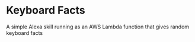 # Keyboard Facts
A simple Alexa skill running as an AWS Lambda function that gives random keyboard facts
